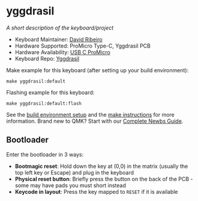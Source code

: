 # yggdrasil

*A short description of the keyboard/project*

* Keyboard Maintainer: [David Ribeiro](https://github.com/LoyalPotato)
* Hardware Supported: ProMicro Type-C, Yggdrasil PCB
* Hardware Availability: [USB C ProMicro](https://www.aliexpress.com/item/1348800135.html)
* Keyboard Repo: [Yggdrasil](https://github.com/LoyalPotato/yggdrasil)

Make example for this keyboard (after setting up your build environment):

    make yggdrasil:default

Flashing example for this keyboard:

    make yggdrasil:default:flash

See the [build environment setup](https://docs.qmk.fm/#/getting_started_build_tools) and the [make instructions](https://docs.qmk.fm/#/getting_started_make_guide) for more information. Brand new to QMK? Start with our [Complete Newbs Guide](https://docs.qmk.fm/#/newbs).

## Bootloader

Enter the bootloader in 3 ways:

* **Bootmagic reset**: Hold down the key at (0,0) in the matrix (usually the top left key or Escape) and plug in the keyboard
* **Physical reset button**: Briefly press the button on the back of the PCB - some may have pads you must short instead
* **Keycode in layout**: Press the key mapped to `RESET` if it is available
